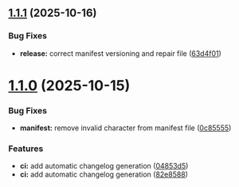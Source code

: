 ## [1.1.1](https://github.com/seanthw/odoo-barcode-generator/compare/v1.1.0...v1.1.1) (2025-10-16)


### Bug Fixes

* **release:** correct manifest versioning and repair file ([63d4f01](https://github.com/seanthw/odoo-barcode-generator/commit/63d4f019b178ec7c19ac667e86f21d8ef2798c95))

# [1.1.0](https://github.com/seanthw/odoo-barcode-generator/compare/v1.0.0...v1.1.0) (2025-10-15)


### Bug Fixes

* **manifest:** remove invalid character from manifest file ([0c85555](https://github.com/seanthw/odoo-barcode-generator/commit/0c85555232139ca5484b689f24ca4072602c0a90))


### Features

* **ci:** add automatic changelog generation ([04853d5](https://github.com/seanthw/odoo-barcode-generator/commit/04853d5afdc50e9d12f481eee19c8e33f8e49ef8))
* **ci:** add automatic changelog generation ([82e8588](https://github.com/seanthw/odoo-barcode-generator/commit/82e8588880359245a906ca6e864ab650e896846f))
